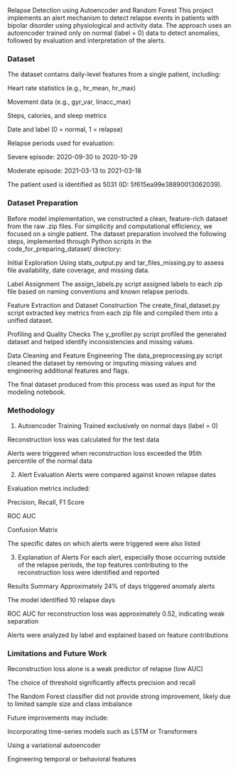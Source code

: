 Relapse Detection using Autoencoder and Random Forest
This project implements an alert mechanism to detect relapse events in patients with bipolar disorder using physiological and activity data. The approach uses an autoencoder trained only on normal (label = 0) data to detect anomalies, followed by evaluation and interpretation of the alerts.

### Dataset
The dataset contains daily-level features from a single patient, including:

Heart rate statistics (e.g., hr_mean, hr_max)

Movement data (e.g., gyr_var, linacc_max)

Steps, calories, and sleep metrics

Date and label (0 = normal, 1 = relapse)

Relapse periods used for evaluation:

Severe episode: 2020-09-30 to 2020-10-29

Moderate episode: 2021-03-13 to 2021-03-18

The patient used is identified as 5031 (ID: 5f615ea99e38890013062039).

### Dataset Preparation
Before model implementation, we constructed a clean, feature-rich dataset from the raw .zip files. For simplicity and computational efficiency, we focused on a single patient. The dataset preparation involved the following steps, implemented through Python scripts in the code_for_preparing_dataset/ directory:

Initial Exploration
Using stats_output.py and tar_files_missing.py to assess file availability, date coverage, and missing data.

Label Assignment
The assign_labels.py script assigned labels to each zip file based on naming conventions and known relapse periods.

Feature Extraction and Dataset Construction
The create_final_dataset.py script extracted key metrics from each zip file and compiled them into a unified dataset.

Profiling and Quality Checks
The y_profiler.py script profiled the generated dataset and helped identify inconsistencies and missing values.

Data Cleaning and Feature Engineering
The data_preprocessing.py script cleaned the dataset by removing or imputing missing values and engineering additional features and flags.

The final dataset produced from this process was used as input for the modeling notebook.

### Methodology
1. Autoencoder Training
Trained exclusively on normal days (label = 0)

Reconstruction loss was calculated for the test data

Alerts were triggered when reconstruction loss exceeded the 95th percentile of the normal data

2. Alert Evaluation
Alerts were compared against known relapse dates

Evaluation metrics included:

Precision, Recall, F1 Score

ROC AUC

Confusion Matrix

The specific dates on which alerts were triggered were also listed

3. Explanation of Alerts
For each alert, especially those occurring outside of the relapse periods, the top features contributing to the reconstruction loss were identified and reported

Results Summary
Approximately 24% of days triggered anomaly alerts

The model identified 10 relapse days

ROC AUC for reconstruction loss was approximately 0.52, indicating weak separation

Alerts were analyzed by label and explained based on feature contributions

### Limitations and Future Work
Reconstruction loss alone is a weak predictor of relapse (low AUC)

The choice of threshold significantly affects precision and recall

The Random Forest classifier did not provide strong improvement, likely due to limited sample size and class imbalance

Future improvements may include:

Incorporating time-series models such as LSTM or Transformers

Using a variational autoencoder

Engineering temporal or behavioral features

